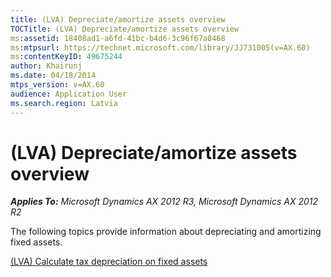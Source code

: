 ```yaml
---
title: (LVA) Depreciate/amortize assets overview
TOCTitle: (LVA) Depreciate/amortize assets overview
ms:assetid: 18408ad1-a6fd-41bc-b4d6-3c96f67a8468
ms:mtpsurl: https://technet.microsoft.com/library/JJ731005(v=AX.60)
ms:contentKeyID: 49675244
author: Khairunj
ms.date: 04/18/2014
mtps_version: v=AX.60
audience: Application User
ms.search.region: Latvia
---
```


# (LVA) Depreciate/amortize assets overview 


_**Applies To:** Microsoft Dynamics AX 2012 R3, Microsoft Dynamics AX 2012 R2_

The following topics provide information about depreciating and amortizing fixed assets.

[(LVA) Calculate tax depreciation on fixed assets](lva-calculate-tax-depreciation-on-fixed-assets.md)

  


